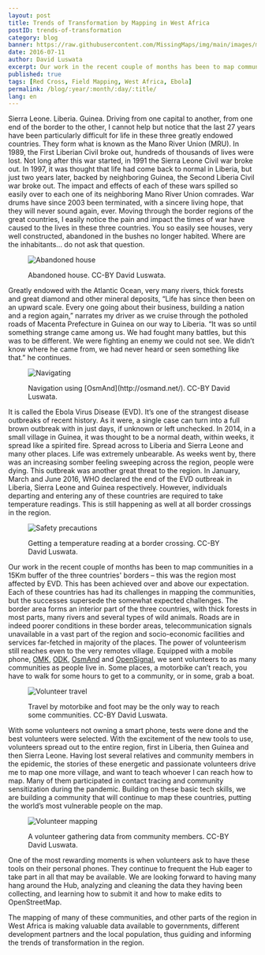 ```yaml
---
layout: post
title: Trends of Transformation by Mapping in West Africa
postID: trends-of-transformation
category: blog
banner: https://raw.githubusercontent.com/MissingMaps/img/main/images/missingmaps-blog_20160711_banner.jpg
date: 2016-07-11
author: David Luswata
excerpt: Our work in the recent couple of months has been to map communities in a 15 kilometre buffer of the borders of Sierra Leone, Liberia and Guinea – this was the region most affected by Ebola Virus Disease. This has been achieved over and above our expectation. Each of these countries has had its challenges in mapping the communities, but the successes supersede the somewhat expected challenges.
published: true
tags: [Red Cross, Field Mapping, West Africa, Ebola]
permalink: /blog/:year/:month/:day/:title/
lang: en
---
```


Sierra Leone. Liberia. Guinea. Driving from one capital to another, from one end of the border to the other, I cannot help but notice that the last 27 years have been particularly difficult for life in these three greatly endowed countries. They form what is known as the Mano River Union (MRU). In 1989, the First Liberian Civil broke out, hundreds of thousands of lives were lost. Not long after this war started, in 1991 the Sierra Leone Civil war broke out. In 1997, it was thought that life had come back to normal in Liberia, but just two years later, backed by neighboring Guinea, the Second Liberia Civil war broke out. The impact and effects of each of these wars spilled so easily over to each one of its neighboring Mano River Union comrades. War drums have since 2003 been terminated, with a sincere living hope, that they will never sound again, ever. Moving through the border regions of the great countries, I easily notice the pain and impact the times of war have caused to the lives in these three countries. You so easily see houses, very well constructed, abandoned in the bushes no longer habited. Where are the inhabitants... do not ask that question.

<figure>
<img src="https://raw.githubusercontent.com/MissingMaps/img/main/images/missingmaps-blog_20160711_abandoned-house.jpg" alt="Abandoned house">
<p class="caption">Abandoned house. CC-BY David Luswata.</p>
</figure>

Greatly endowed with the Atlantic Ocean, very many rivers, thick forests and great diamond and other mineral deposits, “Life has since then been on an upward scale. Every one going about their business, building a nation and a region again,” narrates my driver as we cruise through the potholed roads of Macenta Prefecture in Guinea on our way to Liberia. “It was so until something strange came among us. We had fought many battles, but this was to be different. We were fighting an enemy we could not see. We didn’t know where he came from, we had never heard or seen something like that.” he continues.

<figure>
<img src="https://raw.githubusercontent.com/MissingMaps/img/main/images/missingmaps-blog_20160711_osmand.jpg" alt="Navigating">
<p class="caption">Navigation using [OsmAnd](http://osmand.net/). CC-BY David Luswata.</p>
</figure>

It is called the Ebola Virus Disease (EVD). It’s one of the strangest disease outbreaks of recent history. As it were, a single case can turn into a full brown outbreak with in just days, if unknown or left unchecked. In 2014, in a small village in Guinea, it was thought to be a normal death, within weeks, it spread like a spirited fire. Spread across to Liberia and Sierra Leone and many other places. Life was extremely unbearable. As weeks went by, there was an increasing somber feeling sweeping across the region, people were dying. This outbreak was another great threat to the region. In January, March and June 2016, WHO declared the end of the EVD outbreak in Liberia, Sierra Leone and Guinea respectively. However, individuals departing and entering any of these countries are required to take temperature readings. This is still happening as well at all border crossings in the region.

<figure>
<img src="https://raw.githubusercontent.com/MissingMaps/img/main/images/missingmaps-blog_20160711_taking-temperature.jpg" alt="Safety precautions">
<p class="caption">Getting a temperature reading at a border crossing. CC-BY David Luswata.</p>
</figure>

Our work in the recent couple of months has been to map communities in a 15Km buffer of the three countries' borders – this was the region most affected by EVD. This has been achieved over and above our expectation. Each of these countries has had its challenges in mapping the communities, but the successes supersede the somewhat expected challenges. The border area forms an interior part of the three countries, with thick forests in most parts, many rivers and several types of wild animals. Roads are in indeed poorer conditions in these border areas, telecommunication signals unavailable in a vast part of the region and socio-economic facilities and services far-fetched in majority of the places. The power of volunteerism still reaches even to the very remotes village. Equipped with a mobile phone, [OMK](http://openmapkit.org/), [ODK](https://opendatakit.org/), [OsmAnd](http://osmand.net/) and [OpenSignal](http://opensignal.com/), we sent volunteers to as many communities as people live in. Some places, a motorbike can’t reach, you have to walk for some hours to get to a community, or in some, grab a boat.

<figure>
<img src="https://raw.githubusercontent.com/MissingMaps/img/main/images/missingmaps-blog_20160711_volunteer-travel.jpg" alt="Volunteer travel">
<p class="caption">Travel by motorbike and foot may be the only way to reach some communities. CC-BY David Luswata.</p>
</figure>

With some volunteers not owning a smart phone, tests were done and the best volunteers were selected. With the excitement of the new tools to use, volunteers spread out to the entire region, first in Liberia, then Guinea and then Sierra Leone. Having lost several relatives and community members in the epidemic, the stories of these energetic and passionate volunteers drive me to map one more village, and want to teach whoever I can reach how to map. Many of them participated in contact tracing and community sensitization during the pandemic. Building on these basic tech skills, we are building a community that will continue to map these countries, putting the world’s most vulnerable people on the map.

<figure>
<img src="https://raw.githubusercontent.com/MissingMaps/img/main/images/missingmaps-blog_20160711_volunteer-mapping.jpg" alt="Volunteer mapping">
<p class="caption">A volunteer gathering data from community members. CC-BY David Luswata.</p>
</figure>

One of the most rewarding moments is when volunteers ask to have these tools on their personal phones. They continue to frequent the Hub eager to take part in all that may be available. We are looking forward to having many hang around the Hub, analyzing and cleaning the data they having been collecting, and learning how to submit it and how to make edits to OpenStreetMap.

The mapping of many of these communities, and other parts of the region in West Africa is making valuable data available to governments, different development partners and the local population, thus guiding and informing the trends of transformation in the region.
